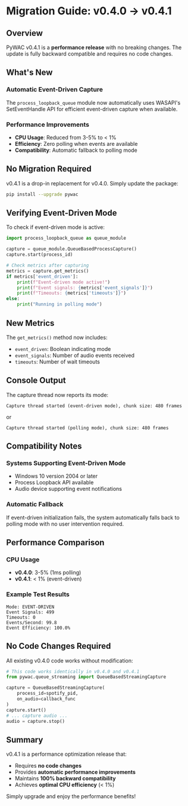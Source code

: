 # Migration Guide: v0.4.0 → v0.4.1

## Overview

PyWAC v0.4.1 is a **performance release** with no breaking changes. The update is fully backward compatible and requires no code changes.

## What's New

### Automatic Event-Driven Capture
The `process_loopback_queue` module now automatically uses WASAPI's SetEventHandle API for efficient event-driven capture when available.

### Performance Improvements
- **CPU Usage**: Reduced from 3-5% to < 1%
- **Efficiency**: Zero polling when events are available
- **Compatibility**: Automatic fallback to polling mode

## No Migration Required

v0.4.1 is a drop-in replacement for v0.4.0. Simply update the package:

```bash
pip install --upgrade pywac
```

## Verifying Event-Driven Mode

To check if event-driven mode is active:

```python
import process_loopback_queue as queue_module

capture = queue_module.QueueBasedProcessCapture()
capture.start(process_id)

# Check metrics after capturing
metrics = capture.get_metrics()
if metrics['event_driven']:
    print(f"Event-driven mode active!")
    print(f"Event signals: {metrics['event_signals']}")
    print(f"Timeouts: {metrics['timeouts']}")
else:
    print("Running in polling mode")
```

## New Metrics

The `get_metrics()` method now includes:
- `event_driven`: Boolean indicating mode
- `event_signals`: Number of audio events received
- `timeouts`: Number of wait timeouts

## Console Output

The capture thread now reports its mode:
```
Capture thread started (event-driven mode), chunk size: 480 frames
```

or

```
Capture thread started (polling mode), chunk size: 480 frames
```

## Compatibility Notes

### Systems Supporting Event-Driven Mode
- Windows 10 version 2004 or later
- Process Loopback API available
- Audio device supporting event notifications

### Automatic Fallback
If event-driven initialization fails, the system automatically falls back to polling mode with no user intervention required.

## Performance Comparison

### CPU Usage
- **v0.4.0**: 3-5% (1ms polling)
- **v0.4.1**: < 1% (event-driven)

### Example Test Results
```
Mode: EVENT-DRIVEN
Event Signals: 499
Timeouts: 0
Events/Second: 99.8
Event Efficiency: 100.0%
```

## No Code Changes Required

All existing v0.4.0 code works without modification:

```python
# This code works identically in v0.4.0 and v0.4.1
from pywac.queue_streaming import QueueBasedStreamingCapture

capture = QueueBasedStreamingCapture(
    process_id=spotify_pid,
    on_audio=callback_func
)
capture.start()
# ... capture audio ...
audio = capture.stop()
```

## Summary

v0.4.1 is a performance optimization release that:
- Requires **no code changes**
- Provides **automatic performance improvements**
- Maintains **100% backward compatibility**
- Achieves **optimal CPU efficiency** (< 1%)

Simply upgrade and enjoy the performance benefits!